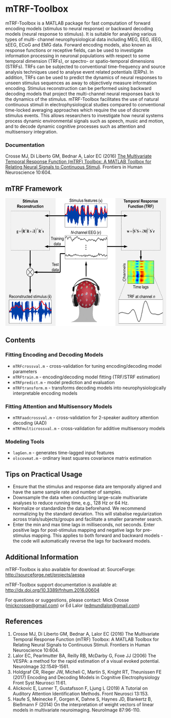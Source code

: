 # mTRF-Toolbox
mTRF-Toolbox is a MATLAB package for fast computation of forward encoding
models (stimulus to neural response) or backward decoding models (neural
response to stimulus). It is suitable for analysing various types of multi-
channel neurophysiological data including MEG, EEG, iEEG, sEEG, ECoG and 
EMG data. Forward encoding models, also known as response functions or 
receptive fields, can be used to investigate information processing in 
neuronal populations with respect to some temporal dimension (TRFs), or 
spectro- or spatio-temporal dimensions (STRFs). TRFs can be subjected to 
conventional time-frequency and source analysis techniques used to analyse
event related potentials (ERPs). In addition, TRFs can be used to predict
the dynamics of neural responses to unseen stimulus sequences as away to 
objectively measure information encoding. Stimulus reconstruction can be 
performed using backward decoding models that project the multi-channel 
neural responses back to the dynamics of the stimulus. mTRF-Toolbox 
facilitates the use of natural continuous stimuli in electrophysiological 
studies compared to conventional time-locked averaging approaches which 
require the use of discrete stimulus events. This allows researchers to 
investigate how neural systems process dynamic environmental signals such 
as speech, music and motion, and to decode dynamic cognitive processes such
as attention and multisensory integration.

### Documentation
Crosse MJ, Di Liberto GM, Bednar A, Lalor EC (2016) [The Multivariate Temporal Response Function (mTRF) Toolbox: A MATLAB Toolbox for Relating Neural Signals to Continuous Stimuli](http://mickcrosse.com/assets/pubs/Crosse_etal_FrontHumNeurosci_2016.pdf). Frontiers in Human Neuroscience 10:604.

## mTRF Framework
<img src="doc/mTRF-Toolbox.png" width="600" height="400">

## Contents
### Fitting Encoding and Decoding Models
* `mTRFcrossval.m` - cross-validation for tuning encoding/decoding model parameters
* `mTRFtrain.m` - encoding/decoding model fitting (TRF/STRF estimation)
* `mTRFpredict.m` - model prediction and evaluation
* `mTRFtransform.m` - transforms decoding models into neurophysiologically interpretable encoding models
 
### Fitting Attention and Multisensory Models
* `mTRFaadcrossval.m` - cross-validation for 2-speaker auditory attention decoding (AAD) 
* `mTRFmulticrossval.m` - cross-validation for additive multisensory models

### Modeling Tools
* `lagGen.m` - generates time-lagged input features
* `olscovmat.m` - ordinary least squares covariance matrix estimation

## Tips on Practical Usage
* Ensure that the stimulus and response data are temporally aligned and 
  have the same sample rate and number of samples.
* Downsample the data when conducting large-scale multivariate analyses
  to reduce running time, e.g., 128 Hz or 64 Hz.
* Normalize or standardize the data beforehand. We recommend normalizing 
  by the standard deviation. This will stabalise regularization across 
  trials/subjects/groups and facilitate a smaller parameter search.
* Enter the min and max time lags in milliseconds, not seconds. Enter 
  positive lags for post-stimulus mapping and negative lags for pre-
  stimulus mapping. This applies to both forward and backward models - 
  the code will automatically reverse the lags for backward models.

## Additional Information
mTRF-Toolbox is also available for download at:
SourceForge: http://sourceforge.net/projects/aespa

mTRF-Toolbox support documentation is available at:
http://dx.doi.org/10.3389/fnhum.2016.00604

For questions or suggestions, please contact:
Mick Crosse (mickcrosse@gmail.com) or Ed Lalor (edmundlalor@gmail.com)

## References
1. Crosse MJ, Di Liberto GM, Bednar A, Lalor EC (2016) The Multivariate Temporal Response Function (mTRF) Toolbox: A MATLAB Toolbox for Relating Neural Signals to Continuous Stimuli. Frontiers in Human Neuroscience 10:604.
2. Lalor EC, Pearlmutter BA, Reilly RB, McDarby G, Foxe JJ (2006) The VESPA: a method for the rapid estimation of a visual evoked potential. NeuroImage 32:1549-1561.
3. Holdgraf CR, Rieger JW, Micheli C, Martin S, Knight RT, Theunissen FE (2017) Encoding and Decoding Models in Cognitive Electrophysiology Front Syst Neurosci 11:61.
4. Alickovic E, Lunner T, Gustafsson F, Ljung L (2019) A Tutorial on Auditory Attention Identification Methods. Front Neurosci 13:153.
5. Haufe S, Meinecke F, Gorgen K, Dahne S, Haynes JD, Blankertz B, Bießmann F (2014) On the interpretation of weight vectors of linear models in multivariate neuroimaging. NeuroImage 87:96-110.
